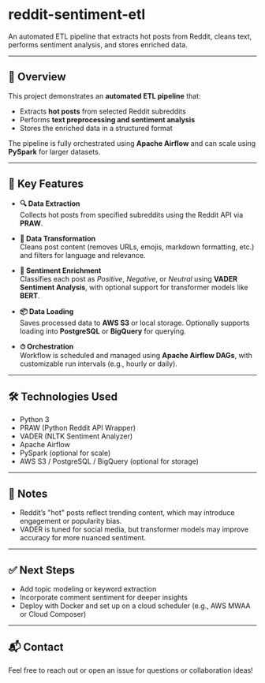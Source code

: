# reddit-sentiment-etl

An automated ETL pipeline that extracts hot posts from Reddit, cleans text, performs sentiment analysis, and stores enriched data.

---

## 🧠 Overview

This project demonstrates an **automated ETL pipeline** that:

- Extracts **hot posts** from selected Reddit subreddits
- Performs **text preprocessing and sentiment analysis**
- Stores the enriched data in a structured format

The pipeline is fully orchestrated using **Apache Airflow** and can scale using **PySpark** for larger datasets.

---

## 🚀 Key Features

- **🔍 Data Extraction**  
  Collects hot posts from specified subreddits using the Reddit API via **PRAW**.

- **🧹 Data Transformation**  
  Cleans post content (removes URLs, emojis, markdown formatting, etc.) and filters for language and relevance.

- **🧠 Sentiment Enrichment**  
  Classifies each post as *Positive*, *Negative*, or *Neutral* using **VADER Sentiment Analysis**, with optional support for transformer models like **BERT**.

- **📦 Data Loading**  
  Saves processed data to **AWS S3** or local storage. Optionally supports loading into **PostgreSQL** or **BigQuery** for querying.

- **⏱ Orchestration**  
  Workflow is scheduled and managed using **Apache Airflow DAGs**, with customizable run intervals (e.g., hourly or daily).

---

## 🛠 Technologies Used

- Python 3
- PRAW (Python Reddit API Wrapper)
- VADER (NLTK Sentiment Analyzer)
- Apache Airflow
- PySpark (optional for scale)
- AWS S3 / PostgreSQL / BigQuery (optional for storage)

---

## 📌 Notes

- Reddit’s "hot" posts reflect trending content, which may introduce engagement or popularity bias.
- VADER is tuned for social media, but transformer models may improve accuracy for more nuanced sentiment.

---

## ✅ Next Steps

- Add topic modeling or keyword extraction
- Incorporate comment sentiment for deeper insights
- Deploy with Docker and set up on a cloud scheduler (e.g., AWS MWAA or Cloud Composer)

---

## 📬 Contact

Feel free to reach out or open an issue for questions or collaboration ideas!

